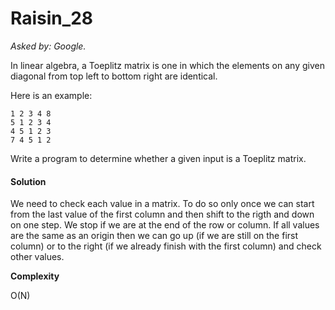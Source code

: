 # Raisin_28

*Asked by: Google.*

In linear algebra, a Toeplitz matrix is one in which the elements on any given diagonal from top left to bottom right are identical.

Here is an example:

```
1 2 3 4 8
5 1 2 3 4
4 5 1 2 3
7 4 5 1 2
```

Write a program to determine whether a given input is a Toeplitz matrix.

#### Solution

We need to check each value in a matrix. To do so only once we can start from the last value of the first column and then shift to the rigth and down on one step. We stop if we are at the end of the row or column. If all values are the same as an origin then we can go up (if we are still on the first column) or to the right (if we already finish with the first column) and check other values.

**Сomplexity** 

O(N)